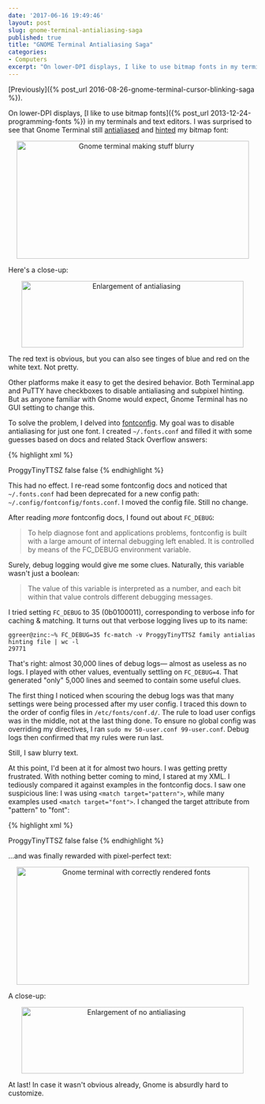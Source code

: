 ```yaml
---
date: '2017-06-16 19:49:46'
layout: post
slug: gnome-terminal-antialiasing-saga
published: true
title: "GNOME Terminal Antialiasing Saga"
categories:
- Computers
excerpt: "On lower-DPI displays, I like to use bitmap fonts in my terminals and text editors. As the title foreshadows, Gnome was hostile to my preference."
---
```


[Previously]({% post_url 2016-08-26-gnome-terminal-cursor-blinking-saga %}).

On lower-DPI displays, [I like to use bitmap fonts]({% post_url 2013-12-24-programming-fonts %}) in my terminals and text editors. I was surprised to see that Gnome Terminal still [antialiased](https://en.wikipedia.org/wiki/Font_rasterization) and [hinted](https://en.wikipedia.org/wiki/Subpixel_rendering) my bitmap font:

<div style="text-align: center;">
	<img alt="Gnome terminal making stuff blurry" src="/images/Screenshot from 2017-06-11 20-04-00.png" style="width: 471px; height: 239px;" />
</div>

Here's a close-up:

<div style="text-align: center;">
	<img alt="Enlargement of antialiasing" src="/images/Screenshot from 2017-06-11 20-04-00-crop.png" style="width: 450px; height: 135px; image-rendering: pixelated;" />
</div>

The red text is obvious, but you can also see tinges of blue and red on the white text. Not pretty.

Other platforms make it easy to get the desired behavior. Both Terminal.app and PuTTY have checkboxes to disable antialiasing and subpixel hinting. But as anyone familiar with Gnome would expect, Gnome Terminal has no GUI setting to change this.

To solve the problem, I delved into [fontconfig](https://www.freedesktop.org/software/fontconfig/fontconfig-user.html). My goal was to disable antialiasing for just one font. I created `~/.fonts.conf` and filled it with some guesses based on docs and related Stack Overflow answers:

{% highlight xml %}
<?xml version='1.0'?>
<!DOCTYPE fontconfig SYSTEM 'fonts.dtd'>
<fontconfig>
  <match target="pattern">
    <test name="family">
      <string>ProggyTinyTTSZ</string>
    </test>
    <edit mode="assign" name="antialias">
      <bool>false</bool>
    </edit>
    <edit mode="assign" name="hinting">
     <bool>false</bool>
    </edit>
  </match>
</fontconfig>
{% endhighlight %}

This had no effect. I re-read some fontconfig docs and noticed that `~/.fonts.conf` had been deprecated for a new config path: `~/.config/fontconfig/fonts.conf`. I moved the config file. Still no change.

After reading *more* fontconfig docs, I found out about `FC_DEBUG`:

> To help diagnose font and applications problems, fontconfig is built with a large amount of internal debugging left enabled. It is controlled by means of the FC_DEBUG environment variable.

Surely, debug logging would give me some clues. Naturally, this variable wasn't just a boolean:

> The value of this variable is interpreted as a number, and each bit within that value controls different debugging messages.

I tried setting `FC_DEBUG` to 35 (0b0100011), corresponding to verbose info for caching & matching. It turns out that verbose logging lives up to its name:

```
ggreer@zinc:~% FC_DEBUG=35 fc-match -v ProggyTinyTTSZ family antialias hinting file | wc -l
29771
```

That's right: almost 30,000 lines of debug logs— almost as useless as no logs. I played with other values, eventually settling on `FC_DEBUG=4`. That generated "only" 5,000 lines and seemed to contain some useful clues.

The first thing I noticed when scouring the debug logs was that many settings were being processed after my user config. I traced this down to the order of config files in `/etc/fonts/conf.d/`. The rule to load user configs was in the middle, not at the last thing done. To ensure no global config was overriding my directives, I ran `sudo mv 50-user.conf 99-user.conf`. Debug logs then confirmed that my rules were run last.

Still, I saw blurry text.

At this point, I'd been at it for almost two hours. I was getting pretty frustrated. With nothing better coming to mind, I stared at my XML. I tediously compared it against examples in the fontconfig docs. I saw one suspicious line: I was using `<match target="pattern">`, while many examples used `<match target="font">`. I changed the target attribute from "pattern" to "font":

{% highlight xml %}
<?xml version='1.0'?>
<!DOCTYPE fontconfig SYSTEM 'fonts.dtd'>
<fontconfig>
  <match target="font">
    <test name="family" qual="any" compare="eq">
      <string>ProggyTinyTTSZ</string>
    </test>
    <edit mode="assign" name="antialias">
      <bool>false</bool>
    </edit>
    <edit mode="assign" name="hinting">
     <bool>false</bool>
    </edit>
  </match>
</fontconfig>
{% endhighlight %}

…and was finally rewarded with pixel-perfect text:

<div style="text-align: center;">
	<img alt="Gnome terminal with correctly rendered fonts" src="/images/Screenshot from 2017-06-11 20-02-44.png" style="width: 471px; height: 239px;" />
</div>

A close-up:

<div style="text-align: center;">
	<img alt="Enlargement of no antialiasing" src="/images/Screenshot from 2017-06-11 20-02-44-crop.png" style="width: 450px; height: 135px; image-rendering: pixelated;" />
</div>

At last!
In case it wasn't obvious already, Gnome is absurdly hard to customize.
